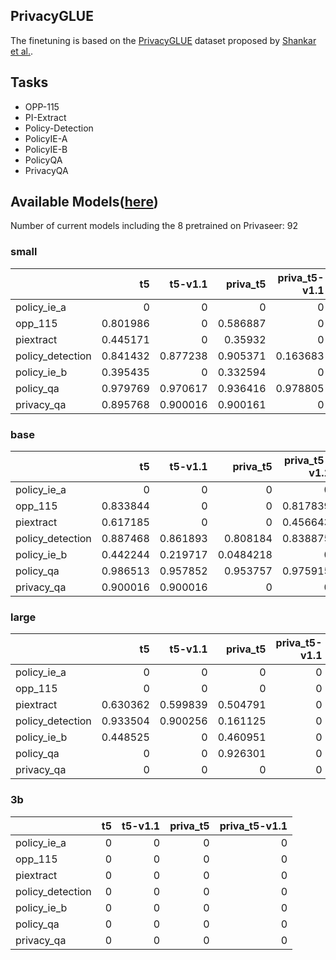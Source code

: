 ## PrivacyGLUE

The finetuning is based on the [PrivacyGLUE](https://github.com/infsys-lab/privacy-glue) dataset proposed by [Shankar et al.](https://www.mdpi.com/2076-3417/13/6/3701).


## Tasks

- OPP-115
- PI-Extract
- Policy-Detection
- PolicyIE-A
- PolicyIE-B
- PolicyQA
- PrivacyQA

## Available Models([here](https://huggingface.co/alzoubi36))


Number of current models including the 8 pretrained on Privaseer: 92

### small


|                   |       t5 |   t5-v1.1 |   priva_t5 |   priva_t5-v1.1 |
|:------------------|---------:|----------:|-----------:|----------------:|
| policy\_ie\_a     | 0        |  0        |   0        |        0        |
| opp\_115          | 0.801986 |  0        |   0.586887 |        0        |
| piextract         | 0.445171 |  0        |   0.35932  |        0        |
| policy\_detection | 0.841432 |  0.877238 |   0.905371 |        0.163683 |
| policy\_ie\_b     | 0.395435 |  0        |   0.332594 |        0        |
| policy\_qa        | 0.979769 |  0.970617 |   0.936416 |        0.978805 |
| privacy\_qa       | 0.895768 |  0.900016 |   0.900161 |        0        |
 

### base


|                   |       t5 |   t5-v1.1 |   priva_t5 |   priva_t5-v1.1 |
|:------------------|---------:|----------:|-----------:|----------------:|
| policy\_ie\_a     | 0        |  0        |  0         |        0        |
| opp\_115          | 0.833844 |  0        |  0         |        0.817839 |
| piextract         | 0.617185 |  0        |  0         |        0.456643 |
| policy\_detection | 0.887468 |  0.861893 |  0.808184  |        0.838875 |
| policy\_ie\_b     | 0.442244 |  0.219717 |  0.0484218 |        0        |
| policy\_qa        | 0.986513 |  0.957852 |  0.953757  |        0.975915 |
| privacy\_qa       | 0.900016 |  0.900016 |  0         |        0        |
 

### large


|                   |       t5 |   t5-v1.1 |   priva_t5 |   priva_t5-v1.1 |
|:------------------|---------:|----------:|-----------:|----------------:|
| policy\_ie\_a     | 0        |  0        |   0        |               0 |
| opp\_115          | 0        |  0        |   0        |               0 |
| piextract         | 0.630362 |  0.599839 |   0.504791 |               0 |
| policy\_detection | 0.933504 |  0.900256 |   0.161125 |               0 |
| policy\_ie\_b     | 0.448525 |  0        |   0.460951 |               0 |
| policy\_qa        | 0        |  0        |   0.926301 |               0 |
| privacy\_qa       | 0        |  0        |   0        |               0 |
 

### 3b


|                   |   t5 |   t5-v1.1 |   priva_t5 |   priva_t5-v1.1 |
|:------------------|-----:|----------:|-----------:|----------------:|
| policy\_ie\_a     |    0 |         0 |          0 |               0 |
| opp\_115          |    0 |         0 |          0 |               0 |
| piextract         |    0 |         0 |          0 |               0 |
| policy\_detection |    0 |         0 |          0 |               0 |
| policy\_ie\_b     |    0 |         0 |          0 |               0 |
| policy\_qa        |    0 |         0 |          0 |               0 |
| privacy\_qa       |    0 |         0 |          0 |               0 |
 

